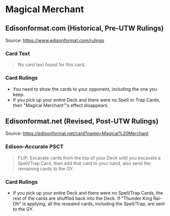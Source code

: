 # Magical Merchant

## Edisonformat.com (Historical, Pre-UTW Rulings)

Source: https://www.edisonformat.com/rulings

### Card Text

> No card text found for this card.

### Card Rulings

*   You need to show the cards to your opponent, including the one you keep.
*   If you pick up your entire Deck and there were no Spell or Trap Cards, then "Magical Merchant"'s effect disappears.

## Edisonformat.net (Revised, Post-UTW Rulings)

Source: https://edisonformat.net/card?name=Magical%20Merchant

### Edison-Accurate PSCT

> FLIP: Excavate cards from the top of your Deck until you excavate a Spell/Trap Card, then add that card to your hand, also send the remaining cards to the GY.

### Card Rulings

*   If you pick up your entire Deck and there were no Spell/Trap Cards, the rest of the cards are shuffled back into the Deck.
If "Thunder King Rai-Oh" is applying, all the revealed cards, including the Spell/Trap, are sent to the GY.
            